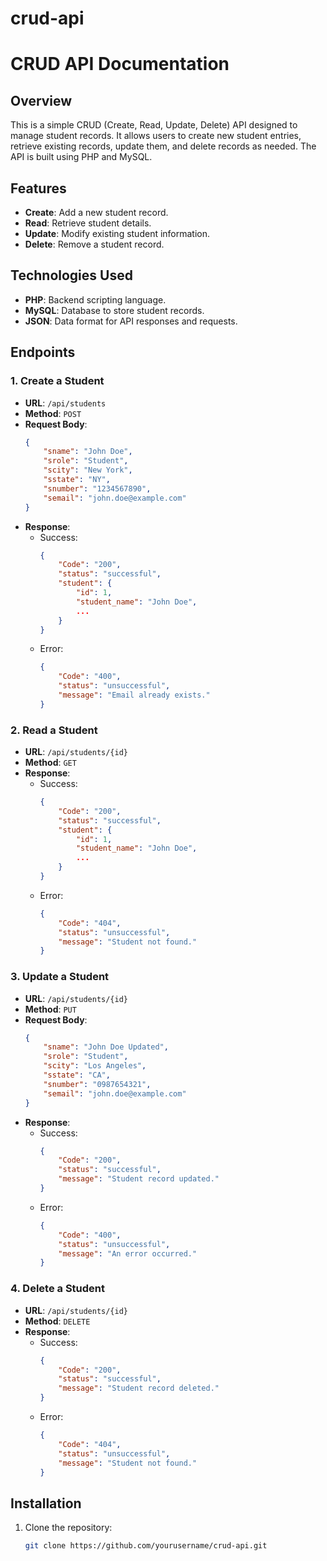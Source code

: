 # crud-api
# CRUD API Documentation

## Overview

This is a simple CRUD (Create, Read, Update, Delete) API designed to manage student records. It allows users to create new student entries, retrieve existing records, update them, and delete records as needed. The API is built using PHP and MySQL.

## Features

- **Create**: Add a new student record.
- **Read**: Retrieve student details.
- **Update**: Modify existing student information.
- **Delete**: Remove a student record.

## Technologies Used

- **PHP**: Backend scripting language.
- **MySQL**: Database to store student records.
- **JSON**: Data format for API responses and requests.

## Endpoints

### 1. Create a Student

- **URL**: `/api/students`
- **Method**: `POST`
- **Request Body**:
    ```json
    {
        "sname": "John Doe",
        "srole": "Student",
        "scity": "New York",
        "sstate": "NY",
        "snumber": "1234567890",
        "semail": "john.doe@example.com"
    }
    ```
- **Response**:
    - Success:
        ```json
        {
            "Code": "200",
            "status": "successful",
            "student": {
                "id": 1,
                "student_name": "John Doe",
                ...
            }
        }
        ```
    - Error:
        ```json
        {
            "Code": "400",
            "status": "unsuccessful",
            "message": "Email already exists."
        }
        ```

### 2. Read a Student

- **URL**: `/api/students/{id}`
- **Method**: `GET`
- **Response**:
    - Success:
        ```json
        {
            "Code": "200",
            "status": "successful",
            "student": {
                "id": 1,
                "student_name": "John Doe",
                ...
            }
        }
        ```
    - Error:
        ```json
        {
            "Code": "404",
            "status": "unsuccessful",
            "message": "Student not found."
        }
        ```

### 3. Update a Student

- **URL**: `/api/students/{id}`
- **Method**: `PUT`
- **Request Body**:
    ```json
    {
        "sname": "John Doe Updated",
        "srole": "Student",
        "scity": "Los Angeles",
        "sstate": "CA",
        "snumber": "0987654321",
        "semail": "john.doe@example.com"
    }
    ```
- **Response**:
    - Success:
        ```json
        {
            "Code": "200",
            "status": "successful",
            "message": "Student record updated."
        }
        ```
    - Error:
        ```json
        {
            "Code": "400",
            "status": "unsuccessful",
            "message": "An error occurred."
        }
        ```

### 4. Delete a Student

- **URL**: `/api/students/{id}`
- **Method**: `DELETE`
- **Response**:
    - Success:
        ```json
        {
            "Code": "200",
            "status": "successful",
            "message": "Student record deleted."
        }
        ```
    - Error:
        ```json
        {
            "Code": "404",
            "status": "unsuccessful",
            "message": "Student not found."
        }
        ```

## Installation

1. Clone the repository:
   ```bash
   git clone https://github.com/yourusername/crud-api.git
